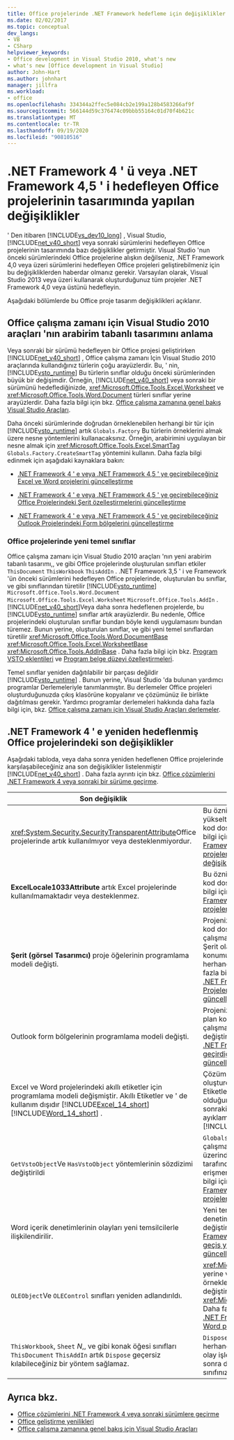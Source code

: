 ```yaml
---
title: Office projelerinde .NET Framework hedefleme için değişiklikler tasarlama
ms.date: 02/02/2017
ms.topic: conceptual
dev_langs:
- VB
- CSharp
helpviewer_keywords:
- Office development in Visual Studio 2010, what's new
- what's new [Office development in Visual Studio]
author: John-Hart
ms.author: johnhart
manager: jillfra
ms.workload:
- office
ms.openlocfilehash: 334344a2ffec5e084cb2e199a128b4583266af9f
ms.sourcegitcommit: 566144d59c376474c09bbb55164c01d70f4b621c
ms.translationtype: MT
ms.contentlocale: tr-TR
ms.lasthandoff: 09/19/2020
ms.locfileid: "90810516"
---
```

# <a name="changes-to-the-design-of-office-projects-that-target-the-net-framework-4-or-the-net-framework-45"></a>.NET Framework 4 ' ü veya .NET Framework 4,5 ' i hedefleyen Office projelerinin tasarımında yapılan değişiklikler
  ' Den itibaren [!INCLUDE[vs_dev10_long](../sharepoint/includes/vs-dev10-long-md.md)] , Visual Studio, [!INCLUDE[net_v40_short](../sharepoint/includes/net-v40-short-md.md)] veya sonraki sürümlerini hedefleyen Office projelerinin tasarımında bazı değişiklikler getirmiştir. Visual Studio 'nun önceki sürümlerindeki Office projelerine alışkın değilseniz, .NET Framework 4,0 veya üzeri sürümlerini hedefleyen Office projeleri geliştirebilmeniz için bu değişikliklerden haberdar olmanız gerekir. Varsayılan olarak, Visual Studio 2013 veya üzeri kullanarak oluşturduğunuz tüm projeler .NET Framework 4,0 veya üstünü hedefleyin.

 Aşağıdaki bölümlerde bu Office proje tasarım değişiklikleri açıklanır.

## <a name="understand-the-interface-based-design-of-the-visual-studio-2010-tools-for-office-runtime"></a>Office çalışma zamanı için Visual Studio 2010 araçları 'nın arabirim tabanlı tasarımını anlama
 Veya sonraki bir sürümü hedefleyen bir Office projesi geliştirirken [!INCLUDE[net_v40_short](../sharepoint/includes/net-v40-short-md.md)] , Office çalışma zamanı Için Visual Studio 2010 araçlarında kullandığınız türlerin çoğu arayüzlerdir. Bu, ' nin, [!INCLUDE[vsto_runtime](../vsto/includes/vsto-runtime-md.md)] Bu türlerin sınıflar olduğu önceki sürümlerinden büyük bir değişimdir. Örneğin, [!INCLUDE[net_v40_short](../sharepoint/includes/net-v40-short-md.md)] veya sonraki bir sürümünü hedeflediğinizde, <xref:Microsoft.Office.Tools.Excel.Worksheet> ve <xref:Microsoft.Office.Tools.Word.Document> türleri sınıflar yerine arayüzlerdir. Daha fazla bilgi için bkz. [Office çalışma zamanına genel bakış Visual Studio Araçları](../vsto/visual-studio-tools-for-office-runtime-overview.md).

 Daha önceki sürümlerinde doğrudan örneklenebilen herhangi bir tür için [!INCLUDE[vsto_runtime](../vsto/includes/vsto-runtime-md.md)] artık `Globals.Factory` Bu türlerin örneklerini almak üzere nesne yöntemlerini kullanacaksınız. Örneğin, arabirimini uygulayan bir nesne almak için <xref:Microsoft.Office.Tools.Excel.SmartTag> `Globals.Factory.CreateSmartTag` yöntemini kullanın. Daha fazla bilgi edinmek için aşağıdaki kaynaklara bakın:

- [.NET Framework 4 ' e veya .NET Framework 4,5 ' ye geçirebileceğiniz Excel ve Word projelerini güncelleştirme](../vsto/updating-excel-and-word-projects-that-you-migrate-to-the-dotnet-framework-4-or-the-dotnet-framework-4-5.md)

- [.NET Framework 4 ' e veya .NET Framework 4,5 ' ye geçirebileceğiniz Office Projelerindeki Şerit özelleştirmelerini güncelleştirme](update-ribbon-customizations-in-office-projects-to-migrate-to-dotnet-framework-4-or-4-5.md)

- [.NET Framework 4 ' e veya .NET Framework 4,5 ' ye geçirebileceğiniz Outlook Projelerindeki Form bölgelerini güncelleştirme](../vsto/updating-form-regions-in-outlook-projects-that-you-migrate-to-the-dotnet-framework-4-or-the-dotnet-framework-4-5.md)

### <a name="new-base-classes-in-office-projects"></a>Office projelerinde yeni temel sınıflar
 Office çalışma zamanı için Visual Studio 2010 araçları 'nın yeni arabirim tabanlı tasarımı,, ve gibi Office projelerinde oluşturulan sınıfları etkiler `ThisDocument` `ThisWorkbook` `ThisAddIn` . .NET Framework 3,5 ' i ve Framework 'ün önceki sürümlerini hedefleyen Office projelerinde, oluşturulan bu sınıflar, ve gibi sınıflarından türetilir [!INCLUDE[vsto_runtime](../vsto/includes/vsto-runtime-md.md)] `Microsoft.Office.Tools.Word.Document` `Microsoft.Office.Tools.Excel.Worksheet` `Microsoft.Office.Tools.AddIn` . [!INCLUDE[net_v40_short](../sharepoint/includes/net-v40-short-md.md)]Veya daha sonra hedeflenen projelerde, bu [!INCLUDE[vsto_runtime](../vsto/includes/vsto-runtime-md.md)] sınıflar artık arayüzlerdir. Bu nedenle, Office projelerindeki oluşturulan sınıflar bundan böyle kendi uygulamasını bundan türemez. Bunun yerine, oluşturulan sınıflar, ve gibi yeni temel sınıflardan türetilir <xref:Microsoft.Office.Tools.Word.DocumentBase> <xref:Microsoft.Office.Tools.Excel.WorksheetBase> <xref:Microsoft.Office.Tools.AddInBase> . Daha fazla bilgi için bkz. [Program VSTO eklentileri](../vsto/programming-vsto-add-ins.md) ve [Program belge düzeyi özelleştirmeleri](../vsto/programming-document-level-customizations.md).

 Temel sınıflar yeniden dağıtılabilir bir parçası değildir [!INCLUDE[vsto_runtime](../vsto/includes/vsto-runtime-md.md)] . Bunun yerine, Visual Studio 'da bulunan yardımcı programlar Derlemeleriyle tanımlanmıştır. Bu derlemeler Office projeleri oluşturduğunuzda çıkış klasörüne kopyalanır ve çözümünüz ile birlikte dağıtılması gerekir. Yardımcı programlar derlemeleri hakkında daha fazla bilgi için, bkz. [Office çalışma zamanı için Visual Studio Araçları derlemeler](../vsto/assemblies-in-the-visual-studio-tools-for-office-runtime.md).

## <a name="breaking-changes-in-office-projects-that-are-retargeted-to-the-net-framework-4"></a>.NET Framework 4 ' e yeniden hedeflenmiş Office projelerindeki son değişiklikler
 Aşağıdaki tabloda, veya daha sonra yeniden hedeflenen Office projelerinde karşılaşabileceğiniz ana son değişiklikler listelenmiştir [!INCLUDE[net_v40_short](../sharepoint/includes/net-v40-short-md.md)] . Daha fazla ayrıntı için bkz. [Office çözümlerini .NET Framework 4 veya sonraki bir sürüme geçirme](../vsto/migrating-office-solutions-to-the-dotnet-framework-4-or-later.md).

|Son değişiklik|Sonucudur|
|---------------------|-----------------|
|<xref:System.Security.SecurityTransparentAttribute>Office projelerinde artık kullanılmıyor veya desteklenmiyordur.|Bu özniteliği, Visual Studio 2008 ' den yükselttiğiniz Office projelerindeki AssemblyInfo kod dosyasından kaldırmanız gerekir. Daha fazla bilgi için, [.NET Framework 4 ' e veya .NET Framework 4,5 ' a geçirebileceğiniz Office projelerini çalıştırmak Için gereken değişiklikler](../vsto/required-changes-to-run-office-projects-that-you-migrate-to-the-dotnet-framework-4-or-the-dotnet-framework-4-5.md)konusuna bakın.|
|**ExcelLocale1033Attribute** artık Excel projelerinde kullanılmamaktadır veya desteklenmez.|Bu özniteliği Excel projelerindeki *AssemblyInfo* kod dosyasından kaldırmanız gerekir. Daha fazla bilgi için, [.NET Framework 4 ' e veya .NET Framework 4,5 ' a geçiş yaptığınız Excel ve Word projelerini güncelleştirme](../vsto/updating-excel-and-word-projects-that-you-migrate-to-the-dotnet-framework-4-or-the-dotnet-framework-4-5.md)bölümüne bakın.|
|**Şerit (görsel Tasarımcı)** proje öğelerinin programlama modeli değişti.|Projenizdeki herhangi bir şerit öğesi için arka plan kod dosyasını değiştirmeniz gerekir. Ayrıca, çalışma zamanında Şerit denetimlerini örnekleyen, Şerit olaylarını işleyen veya Şerit bileşeninin konumunu programlı bir şekilde ayarlayan herhangi bir kodu değiştirmeniz gerekir. Daha fazla bilgi için bkz. [.NET Framework 4 ' e veya .NET Framework 4,5 ' ye geçirebileceğiniz Office Projelerindeki Şerit özelleştirmelerini güncelleştirme](update-ribbon-customizations-in-office-projects-to-migrate-to-dotnet-framework-4-or-4-5.md).|
|Outlook form bölgelerinin programlama modeli değişti.|Projenizdeki herhangi bir form bölgesi için arka plan kod dosyasını ve belirli form bölgesi sınıflarını çalışma zamanında örnekleyen tüm kodları değiştirmeniz gerekir. Daha fazla bilgi için, bkz. [.NET Framework 4 ' e veya .NET Framework 4,5 'e geçirdiğinizde Outlook Projelerindeki güncelleştirme form bölgeleri](../vsto/updating-form-regions-in-outlook-projects-that-you-migrate-to-the-dotnet-framework-4-or-the-dotnet-framework-4-5.md).|
|Excel ve Word projelerindeki akıllı etiketler için programlama modeli değişmiştir. Akıllı Etiketler ve ' de kullanım dışıdır [!INCLUDE[Excel_14_short](../vsto/includes/excel-14-short-md.md)] [!INCLUDE[Word_14_short](../vsto/includes/word-14-short-md.md)] .|Çözümünüz Akıllı Etiketler kullanıyorsa, projeyi oluşturduğunuzda hatalar oluşur. Ve içinde Akıllı Etiketler kullanım dışı [!INCLUDE[Excel_14_short](../vsto/includes/excel-14-short-md.md)] olduğundan [!INCLUDE[Word_14_short](../vsto/includes/word-14-short-md.md)] , veya sonraki kısımlarında çözümü test etmeden ve hata ayıklamadan önce etiketleri kaldırmanız gerekir [!INCLUDE[vs_dev12](../vsto/includes/vs-dev12-md.md)] .|
|`GetVstoObject`Ve `HasVstoObject` yöntemlerinin sözdizimi değiştirildi|`Globals.Factory`Bu yöntemlere, birincil birlikte çalışma derlemelerinden (PIA 'lar) yerel nesneler üzerinde eriştiğinizde veya projenizdeki özelliği tarafından döndürülen nesnede bu yöntemlere erişmeniz gerekir `Globals.Factory` . Daha fazla bilgi için, [.NET Framework 4 ' e veya .NET Framework 4,5 ' a geçiş yaptığınız Excel ve Word projelerini güncelleştirme](../vsto/updating-excel-and-word-projects-that-you-migrate-to-the-dotnet-framework-4-or-the-dotnet-framework-4-5.md)bölümüne bakın.|
|Word içerik denetimlerinin olayları yeni temsilcilerle ilişkilendirilir.|Yeni temsilcileri belirtmek için Word içerik denetimlerinin olaylarını işleyen herhangi bir kodu değiştirmeniz gerekir. Daha fazla bilgi için, [.NET Framework 4 ' e veya .NET Framework 4,5 ' a geçiş yaptığınız Excel ve Word projelerini güncelleştirme](../vsto/updating-excel-and-word-projects-that-you-migrate-to-the-dotnet-framework-4-or-the-dotnet-framework-4-5.md)bölümüne bakın.|
|`OLEObject`Ve `OLEControl` sınıfları yeniden adlandırıldı.|<xref:Microsoft.Office.Tools.Excel.ControlSite>Bunun yerine veya nesnelerini kullanmak için bu sınıfların örneklerini kullanan herhangi bir kodu değiştirmeniz gerekir <xref:Microsoft.Office.Tools.Word.ControlSite> . Daha fazla bilgi için, [.NET Framework 4 ' e veya .NET Framework 4,5 ' a geçiş yaptığınız Excel ve Word projelerini güncelleştirme](../vsto/updating-excel-and-word-projects-that-you-migrate-to-the-dotnet-framework-4-or-the-dotnet-framework-4-5.md)bölümüne bakın.|
|`ThisWorkbook`, `Sheet` *N*,, ve gibi konak öğesi sınıfları `ThisDocument` `ThisAddIn` artık `Dispose` geçersiz kılabileceğiniz bir yöntem sağlamaz.|`Dispose`Yöntemi geçersiz kılmada bulunan herhangi bir kodu `Shutdown` konak öğesi sınıfındaki olay işleyicisine taşımanız gerekir, örneğin,, ve sonra da `ThisAddIn_Shutdown` `Dispose` konak öğesi sınıfınızdan yöntem geçersiz kılmayı kaldırın.|

## <a name="see-also"></a>Ayrıca bkz.
- [Office çözümlerini .NET Framework 4 veya sonraki sürümlere geçirme](../vsto/migrating-office-solutions-to-the-dotnet-framework-4-or-later.md)
- [Office geliştirme yenilikleri](/previous-versions/86bkz018(v=vs.110))
- [Office çalışma zamanına genel bakış için Visual Studio Araçları](../vsto/visual-studio-tools-for-office-runtime-overview.md)
